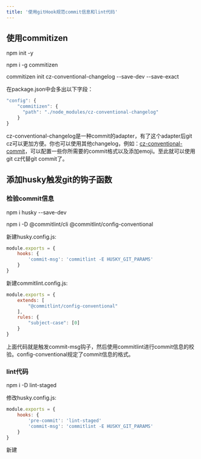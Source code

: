 ```yaml
---
title: '使用gitHook规范commit信息和lint代码'
---
```


## 使用commitizen

npm init -y

npm i -g commitizen

commitizen init cz-conventional-changelog --save-dev --save-exact

在package.json中会多出以下字段：

```js
"config": {
    "commitizen": {
      "path": "./node_modules/cz-conventional-changelog"
    }
}
```

cz-conventional-changelog是一种commit的adapter，有了这个adapter后git cz可以更加方便。你也可以使用其他changelog，例如：[cz-conventional-commit](https://github.com/pvdlg/cz-conventional-comit)，可以配置一些你所需要的commit格式以及添加emoji。至此就可以使用git cz代替git commit了。

## 添加husky触发git的钩子函数

### 检验commit信息

npm i husky --save-dev

npm i -D @commitlint/cli @commitlint/config-conventional

新建husky.config.js:

```js
module.exports = {
	hooks: {
		'commit-msg': 'commitlint -E HUSKY_GIT_PARAMS'
	}
}
```

新建commitlint.config.js:

```js
module.exports = {
	extends: [
		"@commitlint/config-conventional"
	],
	rules: {
		"subject-case": [0]
	}
}
```

上面代码就是触发commit-msg钩子，然后使用commitlint进行commit信息的校验。config-conventional规定了commit信息的格式。

### lint代码

npm i -D lint-staged

修改husky.config.js:

```js
module.exports = {
	hooks: {
		'pre-commit': 'lint-staged'
		'commit-msg': 'commitlint -E HUSKY_GIT_PARAMS'
	}
}
```

新建